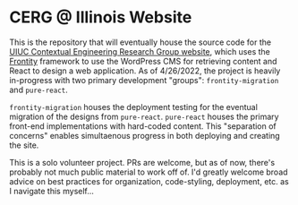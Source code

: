 # CERG @ Illinois Website

This is the repository that will eventually house the source code for the [UIUC Contextual Engineering Research Group website](https://contextual.engineering.illinois.edu/), which uses the [Frontity](https://frontity.org/) framework to use the WordPress CMS for retrieving content and React to design a web application. As of 4/26/2022, the project is heavily in-progress with two primary development "groups": `frontity-migration` and `pure-react`.

`frontity-migration` houses the deployment testing for the eventual migration of the designs from `pure-react`. `pure-react` houses the primary front-end implementations with hard-coded content. This "separation of concerns" enables simultaenous progress in both deploying and creating the site. 

This is a solo volunteer project. PRs are welcome, but as of now, there's probably not much public material to work off of. I'd greatly welcome broad advice on best practices for organization, code-styling, deployment, etc. as I navigate this myself...
